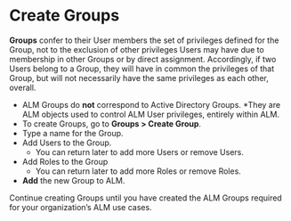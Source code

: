 ﻿[title]: # (Create Groups)
[tags]: # (Account Lifecycle Manager,ALM,Active Directory,)
[priority]: # (5150)

# Create Groups

**Groups** confer to their User members the set of privileges defined for the Group, not to the exclusion of other privileges Users may have due to membership in other Groups or by direct assignment. Accordingly, if two Users belong to a Group, they will have in common the privileges of that Group, but will not necessarily have the same privileges as each other, overall.

* ALM Groups do **not** correspond to Active Directory Groups.
  *They are ALM objects used to control ALM User privileges, entirely within ALM.
* To create Groups, go to **Groups \> Create Group**.
* Type a name for the Group.
* Add Users to the Group.
  * You can return later to add more Users or remove Users.
* Add Roles to the Group
  * You can return later to add more Roles or remove Roles.
* **Add** the new Group to ALM.


Continue creating Groups until you have created the ALM Groups required for your organization’s ALM use cases.
